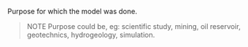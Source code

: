 Purpose for which the model was done.
>NOTE Purpose could be, eg: scientific study, mining, oil reservoir, geotechnics, hydrogeology, simulation.
